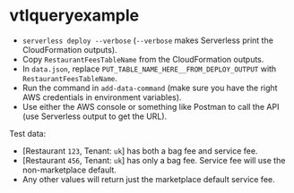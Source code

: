 # vtlqueryexample

* `serverless deploy --verbose` (`--verbose` makes Serverless print the CloudFormation outputs).
* Copy `RestaurantFeesTableName` from the CloudFormation outputs.
* In `data.json`, replace `PUT_TABLE_NAME_HERE__FROM_DEPLOY_OUTPUT` with `RestaurantFeesTableName`.
* Run the command in `add-data-command` (make sure you have the right AWS credentials in environment variables).
* Use either the AWS console or something like Postman to call the API (use Serverless output to get the URL).

Test data:
* [Restaurant `123`, Tenant: `uk`] has both a bag fee and service fee.
* [Restaurant `456`, Tenant: `uk`] has only a bag fee. Service fee will use the non-marketplace default.
* Any other values will return just the marketplace default service fee.

